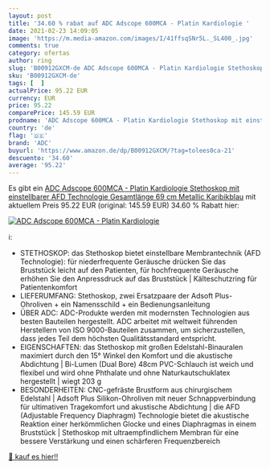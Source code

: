 ```yaml
---
layout: post
title: '34.60 % rabat auf ADC Adscope 600MCA - Platin Kardiologie '
date: 2021-02-23 14:09:05
image: 'https://m.media-amazon.com/images/I/41ffsqSNr5L._SL400_.jpg'
comments: true
category: ofertas
author: ring
slug: 'B00912GXCM-de ADC Adscope 600MCA - Platin Kardiologie Stethoskop mit...'
sku: 'B00912GXCM-de'
tags: [  ]
actualPrice: 95.22 EUR
currency: EUR
price: 95.22
comparePrice: 145.59 EUR
prodname: 'ADC Adscope 600MCA - Platin Kardiologie Stethoskop mit einstellbarer AFD Technologie  Gesamtlänge 69 cm  Metallic Karibikblau'
country: 'de'
flag: '🇩🇪'
brand: 'ADC'
buyurl: 'https://www.amazon.de/dp/B00912GXCM/?tag=tolees0ca-21'
descuento: '34.60'
average: '95.22'
---
```


Es gibt ein [ADC Adscope 600MCA - Platin Kardiologie Stethoskop mit einstellbarer AFD Technologie  Gesamtlänge 69 cm  Metallic Karibikblau](https://www.amazon.de/dp/B00912GXCM/?tag=tolees0ca-21) mit aktuellem Preis 95.22 EUR (original: 145.59 EUR) 34.60 % Rabatt hier:

[![ADC Adscope 600MCA - Platin Kardiologie ](https://m.media-amazon.com/images/I/41ffsqSNr5L._SL400_.jpg)](https://www.amazon.de/dp/B00912GXCM/?tag=tolees0ca-21)

ℹ️:

- STETHOSKOP: das Stethoskop bietet einstellbare Membrantechnik (AFD Technologie): für niederfrequente Geräusche drücken Sie das Bruststück leicht auf den Patienten, für hochfrequente Geräusche erhöhen Sie den Anpressdruck auf das Bruststück | Kälteschutzring für Patientenkomfort
- LIEFERUMFANG: Stethoskop, zwei Ersatzpaare der Adsoft Plus-Ohroliven + ein Namensschild + ein Bedienungsanleitung
- ÜBER ADC: ADC-Produkte werden mit modernsten Technologien aus besten Bauteilen hergestellt. ADC arbeitet mit weltweit führenden Herstellern von ISO 9000-Bauteilen zusammen, um sicherzustellen, dass jedes Teil dem höchsten Qualitätsstandard entspricht.
- EIGENSCHAFTEN: das Stethoskop mit großen Edelstahl-Binauralen maximiert durch den 15° Winkel den Komfort und die akustische Abdichtung | Bi-Lumen (Dual Bore) 48cm PVC-Schlauch ist weich und flexibel und wird ohne Phthalate und ohne Naturkautschuklatex hergestellt | wiegt 203 g
- BESONDERHEITEN: CNC-gefräste Brustform aus chirurgischem Edelstahl | Adsoft Plus Silikon-Ohroliven mit neuer Schnappverbindung für ultimativen Tragekomfort und akustische Abdichtung | die AFD (Adjustable Frequency Diaphragm) Technologie bietet die akustische Reaktion einer herkömmlichen Glocke und eines Diaphragmas in einem Bruststück | Stethoskop mit ultraempfindlichem Membran für eine bessere Verstärkung und einen schärferen Frequenzbereich

[🛒 kauf es hier!!](https://www.amazon.de/dp/B00912GXCM/?tag=tolees0ca-21)

